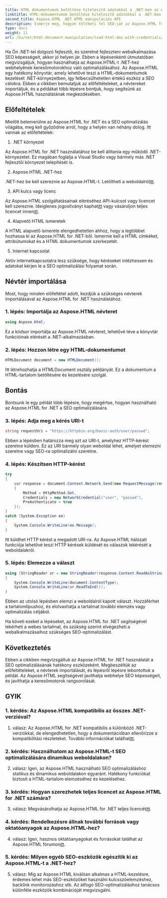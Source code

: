 ```yaml
---
title: HTML dokumentumok betöltése hitelesítő adatokkal a .NET-ben az Aspose.HTML segítségével
linktitle: HTML-dokumentumok betöltése hitelesítő adatokkal a .NET-ben
second_title: Aspose.HTML .NET HTML manipulációs API
description: Ismerje meg, hogyan töltheti fel SEO-ját az Aspose.HTML for .NET segítségével. Növelje a helyezéseket, elemezze a webes tartalmat, és optimalizálja a keresőmotorokhoz.
type: docs
weight: 11
url: /hu/net/html-document-manipulation/load-html-doc-with-credentials/
---
```


Ha Ön .NET-tel dolgozó fejlesztő, és szeretné fejleszteni webalkalmazása SEO képességeit, akkor jó helyen jár. Ebben a lépésenkénti útmutatóban megvizsgáljuk, hogyan használhatja az Aspose.HTML-t .NET-hez webhelyének keresőmotorokhoz való optimalizálásához. Az Aspose.HTML egy hatékony könyvtár, amely lehetővé teszi a HTML-dokumentumok kezelését .NET-környezetben, így felbecsülhetetlen értékű eszköz a SEO célokra. Ebben a cikkben bemutatjuk az előfeltételeket, a névtereket importáljuk, és a példákat több lépésre bontjuk, hogy segítsünk az Aspose.HTML használatának megkezdésében.

## Előfeltételek

Mielőtt belemerülne az Aspose.HTML for .NET és a SEO optimalizálás világába, meg kell győződnie arról, hogy a helyén van néhány dolog. Itt vannak az előfeltételek:

1. .NET környezet

Az Aspose.HTML for .NET használatához be kell állítania egy működő .NET-környezetet. Ez magában foglalja a Visual Studio vagy bármely más .NET fejlesztői környezet telepítését is.

2. Aspose.HTML .NET-hez

 .NET-hez be kell szereznie az Aspose.HTML-t. Letöltheti a weboldalról[itt](https://releases.aspose.com/html/net/). 

3. API kulcs vagy licenc

 Az Aspose.HTML szolgáltatásainak eléréséhez API-kulcsot vagy licencet kell szereznie. Ideiglenes jogosítványt kaphat[itt](https://purchase.aspose.com/temporary-license/) vagy vásároljon teljes licencet innen[itt](https://purchase.aspose.com/buy).

4. Alapvető HTML ismeretek

A HTML alapvető ismerete elengedhetetlen ahhoz, hogy a legtöbbet hozhassa ki az Aspose.HTML for .NET-ből. Ismernie kell a HTML címkéket, attribútumokat és a HTML dokumentumok szerkezetét.

5. Internet kapcsolat

Aktív internetkapcsolatra lesz szüksége, hogy kéréseket intézhessen és adatokat kérjen le a SEO optimalizálási folyamat során.

## Névtér importálása

Most, hogy minden előfeltétel adott, kezdjük a szükséges névterek importálásával az Aspose.HTML for .NET használatához.

### 1. lépés: Importálja az Aspose.HTML névteret

```csharp
using Aspose.Html;
```

Ez a kódsor importálja az Aspose.HTML névteret, lehetővé téve a könyvtár funkcióinak elérését a .NET-alkalmazásban.

### 2. lépés: Hozzon létre egy HTML-dokumentumot

```csharp
HTMLDocument document = new HTMLDocument();
```

Itt létrehozhatja a HTMLDocument osztály példányát. Ez a dokumentum a HTML-tartalom betöltésére és kezelésére szolgál.

## Bontás

Bontsunk le egy példát több lépésre, hogy megértse, hogyan használható az Aspose.HTML for .NET a SEO optimalizálására.

### 3. lépés: Adja meg a kérés URI-t

```csharp
string requestUri = "https://httpbin.org/basic-auth/user/passwd";
```

Ebben a lépésben határozza meg azt az URI-t, amelyhez HTTP-kérést szeretne küldeni. Ez az URI bármely olyan weboldal lehet, amelyet elemezni szeretne vagy SEO-ra optimalizálni szeretne.

### 4. lépés: Készítsen HTTP-kérést

```csharp
try
{
    var response = document.Context.Network.Send(new RequestMessage(requestUri)
    {
        Method = HttpMethod.Get,
        Credentials = new NetworkCredential("user", "passwd"),
        PreAuthenticate = true
    });
}
catch (System.Exception ex)
{
    System.Console.WriteLine(ex.Message);
}
```

Itt küldhet HTTP kérést a megadott URI-ra. Az Aspose.HTML hálózati funkciója lehetővé teszi HTTP kérések küldését és válaszok lekérését a weboldalakról.

### 5. lépés: Elemezze a választ

```csharp
using (StringReader sr = new StringReader(response.Content.ReadAsString()))
{
    System.Console.WriteLine(document.ContentType);
    System.Console.WriteLine(sr.ReadToEnd());
}
```

Ebben az utolsó lépésben elemzi a weboldalról kapott választ. Hozzáférhet a tartalomtípushoz, és elolvashatja a tartalmat további elemzés vagy optimalizálás céljából.

Ha követi ezeket a lépéseket, az Aspose.HTML for .NET segítségével lekérheti a webes tartalmat, és szükség szerint elvégezheti a webalkalmazásaihoz szükséges SEO-optimalizálást.

## Következtetés

Ebben a cikkben megvizsgáltuk az Aspose.HTML for .NET használatát a SEO optimalizálásának hatékony eszközeként. Megbeszéltük az előfeltételeket, a névterek importálását, és lépésről lépésre lebontottuk a példát. Az Aspose.HTML segítségével javíthatja webhelye SEO képességeit, és javíthatja a keresőmotorok rangsorolását.

## GYIK

### 1. kérdés: Az Aspose.HTML kompatibilis az összes .NET-verzióval?

 1. válasz: Az Aspose.HTML for .NET kompatibilis a különböző .NET-verziókkal, de elengedhetetlen, hogy a dokumentációban ellenőrizze a kompatibilitási részleteket. További információkat találhat[itt](https://reference.aspose.com/html/net/).

### 2. kérdés: Használhatom az Aspose.HTML-t SEO optimalizálására dinamikus weboldalakon?

2. válasz: Igen, az Aspose.HTML használható SEO optimalizáláshoz statikus és dinamikus weboldalakon egyaránt. Hatékony funkciókat biztosít a HTML-tartalom elemzéséhez és kezeléséhez.

### 3. kérdés: Hogyan szerezhetek teljes licencet az Aspose.HTML for .NET számára?

 3. válasz: Megvásárolhatja az Aspose.HTML for .NET teljes licencét[itt](https://purchase.aspose.com/buy).

### 4. kérdés: Rendelkezésre állnak további források vagy oktatóanyagok az Aspose.HTML-hez?

 4. válasz: Igen, hasznos oktatóanyagokat és forrásokat találhat az Aspose.HTML fórumon[itt](https://forum.aspose.com/).

### 5. kérdés: Milyen egyéb SEO-eszközök egészítik ki az Aspose.HTML-t a .NET-hez?

5. válasz: Míg az Aspose.HTML kiválóan alkalmas a HTML-kezelésre, érdemes lehet más SEO-eszközöket használni kulcsszóelemzéshez, backlink monitorozáshoz stb. Az átfogó SEO-optimalizáláshoz tanácsos különféle eszközök kombinációját megvizsgálni.